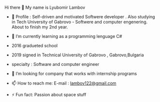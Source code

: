 Hi there 👋
My name is Lyubomir Lambov

- 🔭 Profile : Self-driven and motivated Softwere developer . Also studying in Tech University of Gabrovo - Softwere and computer engenering. About to finish my 2nd year.  

- 🌱 I’m currently learning as a programming lenguage C#
- 2016 gradueted school 
- 2019 signed in Technical University of Gabrovo , Gabrovo,Bulgaria 
- specialty : Software and computer engineer
- 👯 I’m looking for company that works with internship programs
- 📫 How to reach me: E-mail : lambov122@gmail.com

- ⚡ Fun fact: Passion about space stuff


